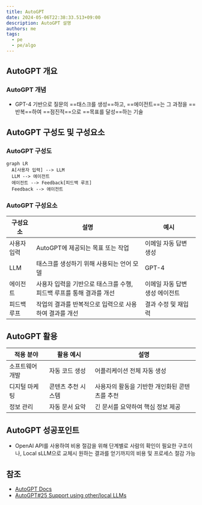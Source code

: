 ```yaml
---
title: AutoGPT
date: 2024-05-06T22:38:33.513+09:00
description: AutoGPT 설명
authors: me
tags:
  - pe
  - pe/algo
---
```


## AutoGPT 개요

### AutoGPT 개념

- GPT-4 기반으로 질문의 ==태스크를 생성==하고, ==에이전트==는 그 과정을 ==반복==하여 ==점진적==으로 ==목표를 달성==하는 기술

## AutoGPT 구성도 및 구성요소

### AutoGPT 구성도

```mermaid
graph LR
  A[사용자 입력] --> LLM
  LLM --> 에이전트
  에이전트 --> Feedback[피드백 루프]
  Feedback --> 에이전트
```

### AutoGPT 구성요소

| 구성요소    | 설명                                                                 | 예시                           |
| ----------- | -------------------------------------------------------------------- | ------------------------------ |
| 사용자 입력 | AutoGPT에 제공되는 목표 또는 작업                                    | 이메일 자동 답변 생성          |
| LLM         | 태스크를 생성하기 위해 사용되는 언어 모델                            | GPT-4                          |
| 에이전트    | 사용자 입력을 기반으로 태스크를 수행, 피드백 루프를 통해 결과를 개선 | 이메일 자동 답변 생성 에이전트 |
| 피드백 루프 | 작업의 결과를 반복적으로 입력으로 사용하여 결과를 개선               | 결과 수정 및 재입력            |

## AutoGPT 활용

| 적용 분야       | 활용 예시          | 설명                                          |
| --------------- | ------------------ | --------------------------------------------- |
| 소프트웨어 개발 | 자동 코드 생성     | 어플리케이션 전체 자동 생성                   |
| 디지털 마케팅   | 콘텐츠 추천 시스템 | 사용자의 활동을 기반한 개인화된 콘텐츠를 추천 |
| 정보 관리       | 자동 문서 요약     | 긴 문서를 요약하여 핵심 정보 제공             |

## AutoGPT 성공포인트

- OpenAI API를 사용하여 비용 절감을 위해 단계별로 사람의 확인이 필요한 구조이나, Local sLLM으로 교체시 원하는 결과를 얻기까지의 비용 및 프로세스 절감 가능

## 참조

- [AutoGPT Docs](https://docs.agpt.co/autogpt/)
- [AutoGPT#25 Support using other/local LLMs](https://github.com/Significant-Gravitas/AutoGPT/issues/25)
